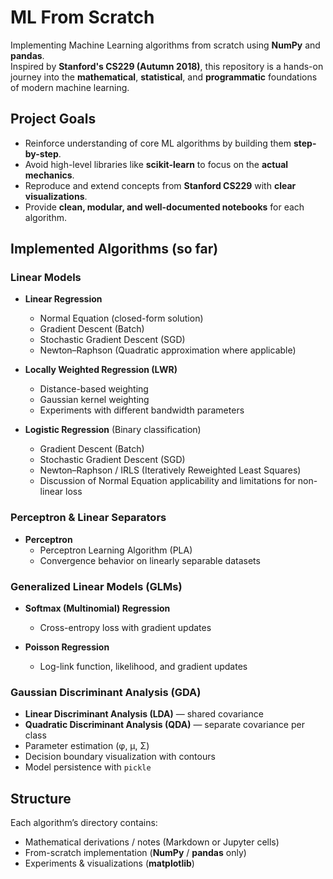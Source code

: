# ML From Scratch

Implementing Machine Learning algorithms from scratch using **NumPy** and **pandas**.  
Inspired by **Stanford's CS229 (Autumn 2018)**, this repository is a hands-on journey into the **mathematical**, **statistical**, and **programmatic** foundations of modern machine learning.

## Project Goals

- Reinforce understanding of core ML algorithms by building them **step-by-step**.
- Avoid high-level libraries like **scikit-learn** to focus on the **actual mechanics**.
- Reproduce and extend concepts from **Stanford CS229** with **clear visualizations**.
- Provide **clean, modular, and well-documented notebooks** for each algorithm.

## Implemented Algorithms (so far)

### Linear Models

- **Linear Regression**
  - Normal Equation (closed-form solution)
  - Gradient Descent (Batch)
  - Stochastic Gradient Descent (SGD)
  - Newton–Raphson (Quadratic approximation where applicable)

- **Locally Weighted Regression (LWR)**
  - Distance-based weighting
  - Gaussian kernel weighting
  - Experiments with different bandwidth parameters

- **Logistic Regression** (Binary classification)
  - Gradient Descent (Batch)
  - Stochastic Gradient Descent (SGD)
  - Newton–Raphson / IRLS (Iteratively Reweighted Least Squares)
  - Discussion of Normal Equation applicability and limitations for non-linear loss

### Perceptron & Linear Separators

- **Perceptron**
  - Perceptron Learning Algorithm (PLA)
  - Convergence behavior on linearly separable datasets

### Generalized Linear Models (GLMs)

- **Softmax (Multinomial) Regression**
  - Cross-entropy loss with gradient updates

- **Poisson Regression**
  - Log-link function, likelihood, and gradient updates

### Gaussian Discriminant Analysis (GDA)
  - **Linear Discriminant Analysis (LDA)** — shared covariance
  - **Quadratic Discriminant Analysis (QDA)** — separate covariance per class
  - Parameter estimation (φ, μ, Σ)
  - Decision boundary visualization with contours
  - Model persistence with `pickle`

## Structure

Each algorithm’s directory contains:

- Mathematical derivations / notes (Markdown or Jupyter cells)
- From-scratch implementation (**NumPy** / **pandas** only)
- Experiments & visualizations (**matplotlib**)


